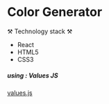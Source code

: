 # Color Generator

⚒ Technology stack ⚒
- React
- HTML5
- CSS3

##### using : Values JS

[values.js](https://github.com/noeldelgado/values.js)
